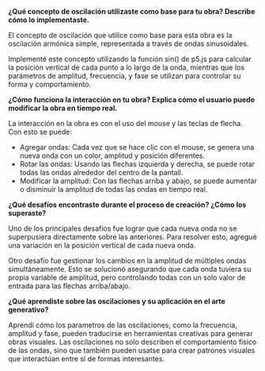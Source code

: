 **¿Qué concepto de oscilación utilizaste como base para tu obra? Describe cómo lo implementaste.**

El concepto de oscilación que utilice como base para esta obra es la oscilación armónica simple, representada a través de ondas sinusoidales.

Implementé este concepto utilizando la función sin() de p5.js para calcular la posición vertical de cada punto a lo largo de la onda, mientras que los parámetros de amplitud, frecuencia, y fase se utilizan para controlar su forma y comportamiento.

**¿Cómo funciona la interacción en tu obra? Explica cómo el usuario puede modificar la obra en tiempo real.**

La interacción en la obra es con el uso del mouse y las teclas de flecha. Con esto se puede:

- Agregar ondas: Cada vez que se hace clic con el mouse, se genera una nueva onda con un color, amplitud y posición diferentes.
- Rotar las ondas: Usando las flechas izquierda y derecha, se puede rotar todas las ondas alrededor del centro de la pantall.
- Modificar la amplitud: Con las flechas arriba y abajo, se puede aumentar o disminuir la amplitud de todas las ondas en tiempo real.

**¿Qué desafíos encontraste durante el proceso de creación? ¿Cómo los superaste?**

Uno de los principales desafíos fue lograr que cada nueva onda no se superpusiera directamente sobre las anteriores. Para resolver esto, agregué una variación en la posición vertical de cada nueva onda.

Otro desafío fue gestionar los cambios en la amplitud de múltiples ondas simultáneamente. Esto se solucionó asegurando que cada onda tuviera su propia variable de amplitud, pero controlando todas con un solo valor de entrada para las flechas arriba/abajo.

**¿Qué aprendiste sobre las oscilaciones y su aplicación en el arte generativo?**

Aprendí cómo los parametros de las oscilaciones, como la frecuencia, amplitud y fase, pueden traducirse en herramientas creativas para generar obras visuales. Las oscilaciones no solo describen el comportamiento físico de las ondas, sino que también pueden usatse para crear patrones visuales que interactúan entre sí de formas interesantes.
